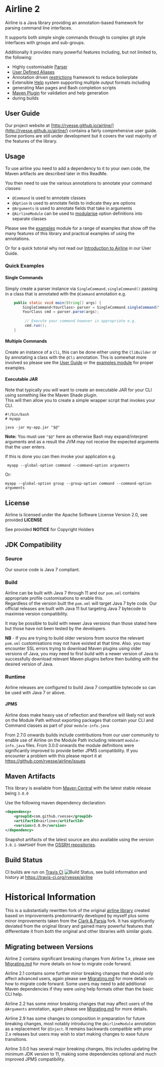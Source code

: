 # Airline 2

Airline is a Java library providing an annotation-based framework for parsing command line interfaces.

It supports both simple single commands through to complex git style interfaces with groups and sub-groups.

Additionally it provides many powerful features including, but not limited to, the following:

- Highly customisable [Parser](http://rvesse.github.io/airline/guide/parser/)
- [User Defined Aliases](http://rvesse.github.io/airline/guide/practise/aliases.html)
- Annotation driven [restrictions](http://rvesse.github.io/airline/guide/restrictions/) framework to reduce boilerplate
- Extensible [Help](http://rvesse.github.io/airline/guide/help) system supporting multiple output formats including 
- generating Man pages and Bash completion scripts
- [Maven Plugin](http://rvesse.github.io/airline/guide/practise/maven-plugin.html) for validation and help generation 
- during builds

## User Guide

Our project website at [http://rvesse.github.io/airline/](http://rvesse.github.io/airline/) contains a fairly 
comprehensive user guide.  Some portions are still under development but it covers the vast majority of the features 
of the library.

## Usage

To use airline you need to add a dependency to it to your own code, the Maven artifacts are described later in this 
ReadMe.

You then need to use the various annotations to annotate your command classes:

- `@Command` is used to annotate classes
- `@Option` is used to annotate fields to indicate they are options
- `@Arguments` is used to annotate fields that take in arguments
- `@AirlineModule` can be used to [modularise](http://rvesse.github.io/airline/guide/practise/oop.html) option 
  definitions into separate classes

Please see the [examples](airline-examples/) module for a range of examples that show off the many features of this 
library and practical examples of using the annotations.

Or for a quick tutorial why not read our [Introduction to Airline](http://rvesse.github.io/airline/guide/) in our User 
Guide.

### Quick Examples

#### Single Commands

Simply create a parser instance via `SingleCommand.singleCommand()` passing in a class that is annotated with the 
`@Command` annotation e.g.

```java
    public static void main(String[] args) {
        SingleCommand<YourClass> parser = SingleCommand.singleCommand(YourClass.class);
        YourClass cmd = parser.parse(args);
        
         // Execute your command however is appropriate e.g.
         cmd.run();   
    }
```

#### Multiple Commands

Create an instance of a `Cli`, this can be done either using the `CliBuilder` or by annotating a class with the `@Cli` 
annotation.  This is somewhat more involved so please see the
[User Guide](http://rvesse.github.io/airline/guide/#building-a-cli) or the [examples module](examples/) for proper 
examples.

#### Executable JAR

Note that typically you will want to create an executable JAR for your CLI using something like the Maven Shade plugin.  
This will then allow you to create a simple wrapper script that invokes your CLI.

    #!/bin/bash
    # myapp
    
    java -jar my-app.jar "$@"
    
**Note:** You must use `"$@"` here as otherwise Bash may expand/interpret arguments and as a result the JVM may not 
receive the expected arguments that the user enters.

If this is done you can then invoke your application e.g.

     myapp --global-option command --command-option arguments
     
Or:

    myapp --global-option group --group-option command --command-option arguments
    
    
## License

Airline is licensed under the Apache Software License Version 2.0, see provided **LICENSE**

See provided **NOTICE** for Copyright Holders

## JDK Compatibility

### Source

Our source code is Java 7 compliant.

### Build

Airline can be built with Java 7 through 11 and our `pom.xml` contains appropriate profile customisations to enable this.  
Regardless of the version built the `pom.xml` will target Java 7 byte code.  Our official releases are built with 
Java 11 but targeting Java 7 bytecode to maximise version compatibility.

It may be possible to build with newer Java versions than those stated here but those have not been tested by the 
developers.

**NB** - If you are trying to build older versions from source the relevant `pom.xml` customisations may not have 
existed at that time.  Also. you may encounter SSL errors trying to download Maven plugins using older versions of 
Java, you may need to first build with a newer version of Java to successfully download relevant Maven plugins before 
then building with the desired version of Java.

### Runtime

Airline releases are configured to build Java 7 compatible bytecode so can be used with Java 7 or above.

#### JPMS

Airline does make heavy use of reflection and therefore will likely not work on the Module Path without exporting 
packages that contain your CLI and Command classes as part of your `module-info.java`

From 2.7.0 onwards builds include contributions from our user community to enable use of Airline on the Module Path
including relevant `module-info.java` files.  From 3.0.0 onwards the module definitions were significantly improved to
provide better JPMS compatibility.  If you encounter a problem with this please report it at
https://github.com/rvesse/airline/issues

## Maven Artifacts

This library is available from [Maven Central](http://search.maven.org) with the latest stable release being `3.0.0`

Use the following maven dependency declaration:

```xml
<dependency>
    <groupId>com.github.rvesse</groupId>
    <artifactId>airline</artifactId>
    <version>3.0.0</version>
</dependency>
```

Snapshot artifacts of the latest source are also available using the version `3.0.1-SNAPSHOT` from the 
[OSSRH repositories](http://central.sonatype.org/pages/ossrh-guide.html#ossrh-usage-notes).

## Build Status

CI builds are run on [Travis CI](http://travis-ci.org/) ![Build Status](https://travis-ci.org/rvesse/airline.png), see 
build information and history at https://travis-ci.org/rvesse/airline

# Historical Information

This is a substantially rewritten fork of the original [airline library](https://github.com/airlift/airline) created 
based on improvements predominantly developed by myself plus some minor improvements taken from the
[Clark & Parsia](https://github.com/clarkparsia/airline) fork.  It has significantly deviated from the original library 
and gained many powerful features that differentiate it from both the original and other libraries with similar goals.

## Migrating between Versions

Airline 2 contains significant breaking changes from Airline 1.x, please see [Migrating.md](Migrating.md) for more 
details on how to migrate code forward.

Airline 2.1 contains some further minor breaking changes that should only affect advanced users, again please see 
[Migrating.md](Migrating.md) for more details on how to migrate code forward.  Some users may need to add additional 
Maven dependencies if they were using help formats other than the basic CLI help.

Airline 2.2 has some minor breaking changes that may affect users of the `@Arguments` annotation, again please see 
[Migrating.md](Migrating.md) for more details.

Airline 2.9 has some changes to composition in preparation for future breaking changes, most notably introducing the 
`@AirlineModule` annotation as a replacement for `@Inject`.  It remains backwards compatible with prior 2.x releases 
but users may wish to start making changes to ease future transitions.

Airline 3.0.0 has several major breaking changes, this includes updating the minimum JDK version to 11, making some
dependencies optional and much improved JPMS compatibility.
